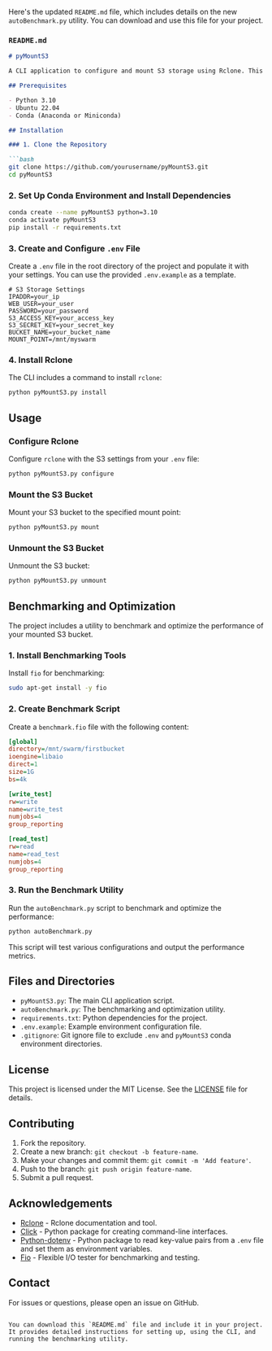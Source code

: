 Here's the updated `README.md` file, which includes details on the new `autoBenchmark.py` utility. You can download and use this file for your project.

### `README.md`

```markdown
# pyMountS3

A CLI application to configure and mount S3 storage using Rclone. This application reads settings from a `.env` file, allows you to install `rclone`, configure it, and provides commands to mount and unmount your S3 storage. Additionally, it includes a utility to benchmark and optimize the performance of your mounted S3 bucket.

## Prerequisites

- Python 3.10
- Ubuntu 22.04
- Conda (Anaconda or Miniconda)

## Installation

### 1. Clone the Repository

```bash
git clone https://github.com/yourusername/pyMountS3.git
cd pyMountS3
```

### 2. Set Up Conda Environment and Install Dependencies

```bash
conda create --name pyMountS3 python=3.10
conda activate pyMountS3
pip install -r requirements.txt
```

### 3. Create and Configure `.env` File

Create a `.env` file in the root directory of the project and populate it with your settings. You can use the provided `.env.example` as a template.

```env
# S3 Storage Settings
IPADDR=your_ip
WEB_USER=your_user
PASSWORD=your_password
S3_ACCESS_KEY=your_access_key
S3_SECRET_KEY=your_secret_key
BUCKET_NAME=your_bucket_name
MOUNT_POINT=/mnt/myswarm
```

### 4. Install Rclone

The CLI includes a command to install `rclone`:

```bash
python pyMountS3.py install
```

## Usage

### Configure Rclone

Configure `rclone` with the S3 settings from your `.env` file:

```bash
python pyMountS3.py configure
```

### Mount the S3 Bucket

Mount your S3 bucket to the specified mount point:

```bash
python pyMountS3.py mount
```

### Unmount the S3 Bucket

Unmount the S3 bucket:

```bash
python pyMountS3.py unmount
```

## Benchmarking and Optimization

The project includes a utility to benchmark and optimize the performance of your mounted S3 bucket.

### 1. Install Benchmarking Tools

Install `fio` for benchmarking:

```bash
sudo apt-get install -y fio
```

### 2. Create Benchmark Script

Create a `benchmark.fio` file with the following content:

```ini
[global]
directory=/mnt/swarm/firstbucket
ioengine=libaio
direct=1
size=1G
bs=4k

[write_test]
rw=write
name=write_test
numjobs=4
group_reporting

[read_test]
rw=read
name=read_test
numjobs=4
group_reporting
```

### 3. Run the Benchmark Utility

Run the `autoBenchmark.py` script to benchmark and optimize the performance:

```bash
python autoBenchmark.py
```

This script will test various configurations and output the performance metrics.

## Files and Directories

- `pyMountS3.py`: The main CLI application script.
- `autoBenchmark.py`: The benchmarking and optimization utility.
- `requirements.txt`: Python dependencies for the project.
- `.env.example`: Example environment configuration file.
- `.gitignore`: Git ignore file to exclude `.env` and `pyMountS3` conda environment directories.

## License

This project is licensed under the MIT License. See the [LICENSE](LICENSE) file for details.

## Contributing

1. Fork the repository.
2. Create a new branch: `git checkout -b feature-name`.
3. Make your changes and commit them: `git commit -m 'Add feature'`.
4. Push to the branch: `git push origin feature-name`.
5. Submit a pull request.

## Acknowledgements

- [Rclone](https://rclone.org/) - Rclone documentation and tool.
- [Click](https://click.palletsprojects.com/) - Python package for creating command-line interfaces.
- [Python-dotenv](https://github.com/theskumar/python-dotenv) - Python package to read key-value pairs from a `.env` file and set them as environment variables.
- [Fio](http://fio.readthedocs.io/en/latest/) - Flexible I/O tester for benchmarking and testing.

## Contact

For issues or questions, please open an issue on GitHub.
```

You can download this `README.md` file and include it in your project. It provides detailed instructions for setting up, using the CLI, and running the benchmarking utility.